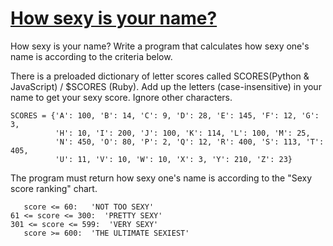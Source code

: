 # [How sexy is your name?](https://www.codewars.com/kata/571b2ee08d8c9c0d160014ec) #

How sexy is your name? Write a program that calculates how sexy one's name is according to the criteria below.

There is a preloaded dictionary of letter scores called SCORES(Python & JavaScript) / $SCORES (Ruby). Add up the letters (case-insensitive) in your name to get your sexy score. Ignore other characters.

    SCORES = {'A': 100, 'B': 14, 'C': 9, 'D': 28, 'E': 145, 'F': 12, 'G': 3,
              'H': 10, 'I': 200, 'J': 100, 'K': 114, 'L': 100, 'M': 25,
              'N': 450, 'O': 80, 'P': 2, 'Q': 12, 'R': 400, 'S': 113, 'T': 405,
              'U': 11, 'V': 10, 'W': 10, 'X': 3, 'Y': 210, 'Z': 23}

The program must return how sexy one's name is according to the "Sexy score ranking" chart.

       score <= 60:   'NOT TOO SEXY'
    61 <= score <= 300:  'PRETTY SEXY'
    301 <= score <= 599:  'VERY SEXY'
       score >= 600:  'THE ULTIMATE SEXIEST'
